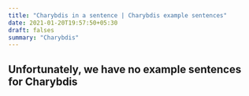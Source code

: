 ```yaml
---
title: "Charybdis in a sentence | Charybdis example sentences"
date: 2021-01-20T19:57:50+05:30
draft: falses
summary: "Charybdis"
---
```

## Unfortunately, we have no example sentences for Charybdis                 

